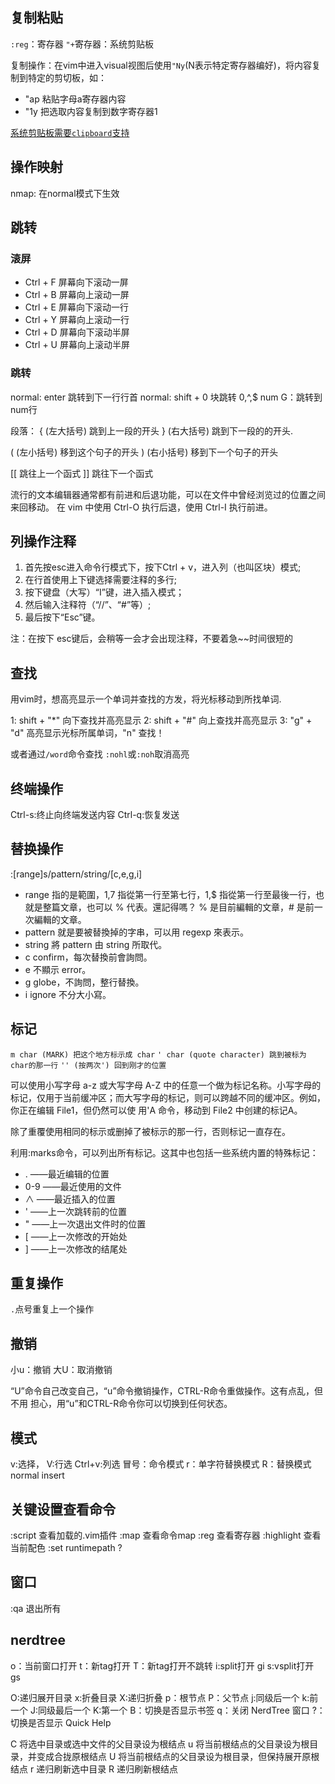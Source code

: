 ## 复制粘贴

`:reg`：寄存器
`"+`寄存器：系统剪贴板

复制操作：在vim中进入visual视图后使用`"Ny`(N表示特定寄存器编好)，将内容复制到特定的剪切板，如：

+ "ap      粘贴字母a寄存器内容
+ "1y      把选取内容复制到数字寄存器1

[系统剪贴板需要`clipboard`支持](https://blog.csdn.net/zhangxiao93/article/details/53677764)

## 操作映射

nmap: 在normal模式下生效

## 跳转

### 滚屏

+ Ctrl + F 屏幕向下滚动一屏
+ Ctrl + B 屏幕向上滚动一屏
+ Ctrl + E 屏幕向下滚动一行
+ Ctrl + Y 屏幕向上滚动一行
+ Ctrl + D 屏幕向下滚动半屏
+ Ctrl + U 屏幕向上滚动半屏

### 跳转

normal: enter 跳转到下一行行首
normal: shift + 0 块跳转
0,^,$
num G：跳转到num行

段落：
{ (左大括号) 跳到上一段的开头
} (右大括号) 跳到下一段的的开头.

( (左小括号) 移到这个句子的开头
) (右小括号) 移到下一个句子的开头

[[ 跳往上一个函式
]] 跳往下一个函式

流行的文本编辑器通常都有前进和后退功能，可以在文件中曾经浏览过的位置之间来回移动。
在 vim 中使用 Ctrl-O 执行后退，使用 Ctrl-I 执行前进。

## 列操作注释

1. 首先按esc进入命令行模式下，按下Ctrl + v，进入列（也叫区块）模式;
2. 在行首使用上下键选择需要注释的多行;
3. 按下键盘（大写）“I”键，进入插入模式；
4. 然后输入注释符（“//”、“#”等）;
5. 最后按下“Esc”键。

注：在按下 esc键后，会稍等一会才会出现注释，不要着急~~时间很短的

## 查找

用vim时，想高亮显示一个单词并查找的方发，将光标移动到所找单词.

1: shift + "*"  向下查找并高亮显示
2: shift + "#"  向上查找并高亮显示
3: "g" + "d"    高亮显示光标所属单词，"n" 查找！

或者通过`/word`命令查找
`:nohl`或`:noh`取消高亮

## 终端操作

Ctrl-s:终止向终端发送内容
Ctrl-q:恢复发送

## 替换操作

:[range]s/pattern/string/[c,e,g,i]

+ range	指的是範圍，1,7 指從第一行至第七行，1,$ 指從第一行至最後一行，也就是整篇文章，也可以 % 代表。還記得嗎？ % 是目前編輯的文章，# 是前一次編輯的文章。
+ pattern	就是要被替換掉的字串，可以用 regexp 來表示。
+ string	將 pattern 由 string 所取代。
+ c	confirm，每次替換前會詢問。
+ e	不顯示 error。
+ g	globe，不詢問，整行替換。
+ i	ignore 不分大小寫。

## 标记

`m char (MARK) 把这个地方标示成 char`
`' char (quote character) 跳到被标为 char的那一行`
`'' (按两次') 回到刚才的位置`

可以使用小写字母 a-z 或大写字母 A-Z 中的任意一个做为标记名称。小写字母的标记，仅用于当前缓冲区；而大写字母的标记，则可以跨越不同的缓冲区。例如，你正在编辑 File1，但仍然可以使 用'A 命令，移动到 File2 中创建的标记A。

除了重覆使用相同的标示或删掉了被标示的那一行，否则标记一直存在。

利用:marks命令，可以列出所有标记。这其中也包括一些系统内置的特殊标记：
+ . ——最近编辑的位置
+ 0-9 ——最近使用的文件
+ ∧ ——最近插入的位置
+ ' ——上一次跳转前的位置
+ " ——上一次退出文件时的位置
+ [ ——上一次修改的开始处
+ ] ——上一次修改的结尾处

## 重复操作

`.`点号重复上一个操作

## 撤销

小u：撤销  大U：取消撤销

“U”命令自己改变自己，“u”命令撤销操作，CTRL-R命令重做操作。这有点乱，但不用
担心，用“u”和CTRL-R命令你可以切换到任何状态。

## 模式

v:选择， V:行选 Ctrl+v:列选
冒号：命令模式
r：单字符替换模式 R：替换模式
normal insert

## 关键设置查看命令

:script 查看加载的.vim插件
:map 查看命令map
:reg 查看寄存器
:highlight 查看当前配色
:set runtimepath ?

## 窗口

:qa 退出所有

## nerdtree

o：当前窗口打开
t：新tag打开
T：新tag打开不跳转
i:split打开 gi
s:vsplit打开 gs

O:递归展开目录
x:折叠目录
X:递归折叠
p：根节点
P：父节点
j:同级后一个 k:前一个
J:同级最后一个 K:第一个
B：切换是否显示书签
q：关闭 NerdTree 窗口
?：切换是否显示 Quick Help

C       将选中目录或选中文件的父目录设为根结点
u       将当前根结点的父目录设为根目录，并变成合拢原根结点
U       将当前根结点的父目录设为根目录，但保持展开原根结点
r       递归刷新选中目录
R       递归刷新根结点
